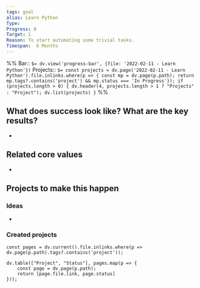 ```yaml
---
tags: goal
alias: Learn Python
Type: 
Progress: 0
Target: 1
Reason: To start automating some trivial tasks.
Timespan:  6 Months
---
```

%%
Bar:: `$= dv.view('progress-bar', {file: '2022-02-11 - Learn Python'})`
Projects:: `$= const projects = dv.page('2022-02-11 - Learn Python').file.inlinks.where(p => { const mp = dv.page(p.path); return mp.tags?.contains('project') && mp.status === 'In Progress'}); if (projects.length > 0) { dv.header(4, projects.length > 1 ? "Projects" : "Project"); dv.list(projects) }`
%%


## What does success look like? What are the key results?
- 


## Related core values
- 

## Projects to make this happen
### Ideas
- 

### Created projects
```dataviewjs
const pages = dv.current().file.inlinks.where(p => dv.page(p.path).tags?.contains('project'));

dv.table(["Project", "Status"], pages.map(p => {
	const page = dv.page(p.path); 
	return [page.file.link, page.status]
}));
```
